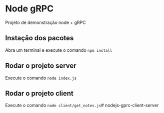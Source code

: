 # Node gRPC

Projeto de demonstração node + gRPC

## Instação dos pacotes
Abra um terminal e execute o comando `npm install` 

## Rodar o projeto server
Execute o comando `node index.js`

## Rodar o projeto client
Execute o comando `node client/get_notes.js`# nodejs-gprc-client-server
